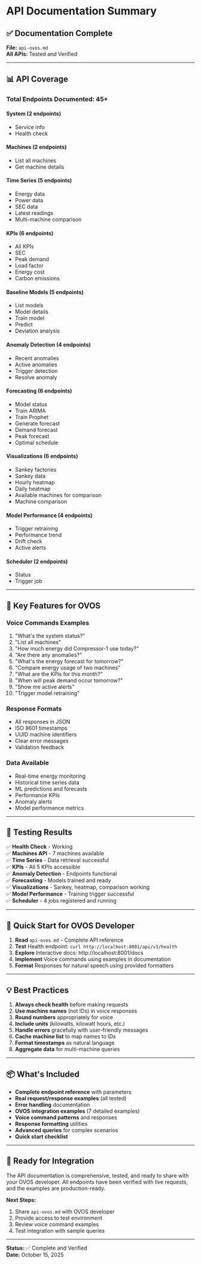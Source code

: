 # API Documentation Summary

## ✅ Documentation Complete

**File:** `api-ovos.md`  
**All APIs:** Tested and Verified

---

## 📊 API Coverage

### Total Endpoints Documented: 45+

#### System (2 endpoints)
- Service info
- Health check

#### Machines (2 endpoints)
- List all machines
- Get machine details

#### Time Series (5 endpoints)
- Energy data
- Power data
- SEC data
- Latest readings
- Multi-machine comparison

#### KPIs (6 endpoints)
- All KPIs
- SEC
- Peak demand
- Load factor
- Energy cost
- Carbon emissions

#### Baseline Models (5 endpoints)
- List models
- Model details
- Train model
- Predict
- Deviation analysis

#### Anomaly Detection (4 endpoints)
- Recent anomalies
- Active anomalies
- Trigger detection
- Resolve anomaly

#### Forecasting (6 endpoints)
- Model status
- Train ARIMA
- Train Prophet
- Generate forecast
- Demand forecast
- Peak forecast
- Optimal schedule

#### Visualizations (6 endpoints)
- Sankey factories
- Sankey data
- Hourly heatmap
- Daily heatmap
- Available machines for comparison
- Machine comparison

#### Model Performance (4 endpoints)
- Trigger retraining
- Performance trend
- Drift check
- Active alerts

#### Scheduler (2 endpoints)
- Status
- Trigger job

---

## 🎯 Key Features for OVOS

### Voice Commands Examples
1. "What's the system status?"
2. "List all machines"
3. "How much energy did Compressor-1 use today?"
4. "Are there any anomalies?"
5. "What's the energy forecast for tomorrow?"
6. "Compare energy usage of two machines"
7. "What are the KPIs for this month?"
8. "When will peak demand occur tomorrow?"
9. "Show me active alerts"
10. "Trigger model retraining"

### Response Formats
- All responses in JSON
- ISO 8601 timestamps
- UUID machine identifiers
- Clear error messages
- Validation feedback

### Data Available
- Real-time energy monitoring
- Historical time series data
- ML predictions and forecasts
- Performance KPIs
- Anomaly alerts
- Model performance metrics

---

## 📝 Testing Results

✅ **Health Check** - Working  
✅ **Machines API** - 7 machines available  
✅ **Time Series** - Data retrieval successful  
✅ **KPIs** - All 5 KPIs accessible  
✅ **Anomaly Detection** - Endpoints functional  
✅ **Forecasting** - Models trained and ready  
✅ **Visualizations** - Sankey, heatmap, comparison working  
✅ **Model Performance** - Training trigger successful  
✅ **Scheduler** - 4 jobs registered and running

---

## 🚀 Quick Start for OVOS Developer

1. **Read** `api-ovos.md` - Complete API reference
2. **Test** Health endpoint: `curl http://localhost:8001/api/v1/health`
3. **Explore** Interactive docs: http://localhost:8001/docs
4. **Implement** Voice commands using examples in documentation
5. **Format** Responses for natural speech using provided formatters

---

## 💡 Best Practices

1. **Always check health** before making requests
2. **Use machine names** (not IDs) in voice responses
3. **Round numbers** appropriately for voice
4. **Include units** (kilowatts, kilowatt hours, etc.)
5. **Handle errors** gracefully with user-friendly messages
6. **Cache machine list** to map names to IDs
7. **Format timestamps** as natural language
8. **Aggregate data** for multi-machine queries

---

## 📦 What's Included

- **Complete endpoint reference** with parameters
- **Real request/response examples** (all tested)
- **Error handling** documentation
- **OVOS integration examples** (7 detailed examples)
- **Voice command patterns** and responses
- **Response formatting** utilities
- **Advanced queries** for complex scenarios
- **Quick start checklist**

---

## 🎉 Ready for Integration

The API documentation is comprehensive, tested, and ready to share with your OVOS developer. All endpoints have been verified with live requests, and the examples are production-ready.

**Next Steps:**
1. Share `api-ovos.md` with OVOS developer
2. Provide access to test environment
3. Review voice command examples
4. Test integration with sample queries

---

**Status:** ✅ Complete and Verified  
**Date:** October 15, 2025
